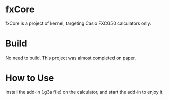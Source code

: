 # fxCore
fxCore is a project of kernel, targeting Casio FXCG50 calculators only. 

Build
=====
No need to build. This project was almost completed on paper. 

How to Use
==========
Install the add-in (.g3a file) on the calculator, and start the add-in to enjoy it. 
